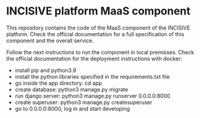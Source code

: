 # INCISIVE platform MaaS component
This repository contains the code of the MaaS component of the INCISIVE platform. Check the official documentation for a full specification of this component and the overall service.

Follow the next instructions to run the component in local premisses. Check the official documentation for the deployment instructions with docker:
- install pip and python3.9
- install the python libraries specified in the requirements.txt file
- go inside the app directory: cd app
- create database: python3 manage.py migrate
- run django server: python3 manage.py runserver 0.0.0.0:8000
- create superuser: python3 manage.py createsuperuser
- go to 0.0.0.0:8000, log in and start developing
